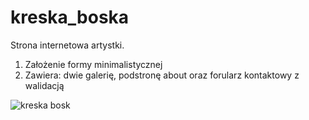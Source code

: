 # kreska_boska

Strona internetowa artystki.

1. Założenie formy minimalistycznej
2. Zawiera: dwie galerię, podstronę about oraz forularz kontaktowy z walidacją

![kreska bosk](https://github.com/AnetaMaciejczak/kreska_boska/edit/master/img/Screenshot.png)

